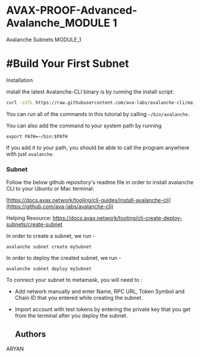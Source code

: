 # AVAX-PROOF-Advanced-Avalanche_MODULE 1
Avalanche Subnets MODULE_1
# #Build Your First Subnet
Installation

install the latest Avalanche-CLI binary is by running the install script:
```sh
curl -sSfL https://raw.githubusercontent.com/ava-labs/avalanche-cli/main/scripts/install.sh | sh -s
```
You can run all of the commands in this tutorial by calling ```~/bin/avalanche.```

You can also add the command to your system path by running

```
export PATH=~/bin:$PATH
```
If you add it to your path, you should be able to call the program anywhere with just ```avalanche```.
### Subnet 
 
Follow the below github repository's readme file in order to install avalanche CLI to your Ubuntu or Mac terminal:
 
 [https://docs.avax.network/tooling/cli-guides/install-avalanche-cli](https://github.com/ava-labs/avalanche-cli)

 Helping Resource: https://docs.avax.network/tooling/cli-create-deploy-subnets/create-subnet

In order to create a subnet, we run -

```
avalanche subnet create mySubnet
```

In order to deploy the created subnet, we run -

```
avalanche subnet deploy mySubnet
```

To connect your subnet to metamask, you will need to :

* Add network manually and enter Name, RPC URL, Token Symbol and Chain ID that you entered while creating the subnet.
* Import account with test tokens by entering the private key that you get from the terminal after you deploy the subnet.


  ## Authors
 
 ARYAN 
 
